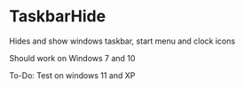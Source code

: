 # TaskbarHide
Hides and show windows taskbar, start menu and clock icons

Should work on Windows 7 and 10

To-Do: Test on windows 11 and XP
